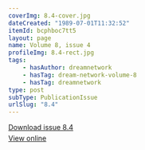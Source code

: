 ```yaml
---
coverImg: 8.4-cover.jpg
dateCreated: "1989-07-01T11:32:52"
itemId: bcphboc7tt5
layout: page
name: Volume 8, issue 4
profileImg: 8.4-rect.jpg
tags:
    - hasAuthor: dreamnetwork
    - hasTag: dream-network-volume-8
    - hasTag: dreamnetwork
type: post
subType: PublicationIssue
urlSlug: "8.4"
---
```


<p style="margin-block-end: 5px; margin-block-start: 5px;"><a href="../files/pdfs/Volume_8/8.4-Dream-Network-Bulletin_Volume-8-Number-4-6.pdf" download="">Download issue 8.4</a></p><p style="margin-block-end: 5px; margin-block-start: 5px;"><a href="../files/pdfs/Volume_8/8.4-Dream-Network-Bulletin_Volume-8-Number-4-6.pdf">View online</a></p>
